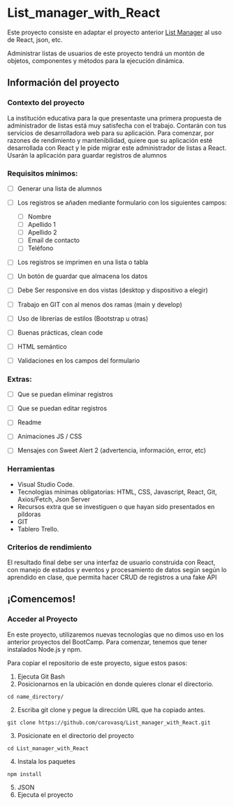 # List_manager_with_React
Este proyecto consiste en adaptar el proyecto anterior [List Manager](https://github.com/carovasq/List_manager "List Manager") al uso de React, json, etc.

Administrar listas de usuarios de este proyecto tendrá un montón de objetos, componentes y métodos para la ejecución dinámica.

## Información del proyecto
### Contexto del proyecto
La institución educativa para la que presentaste una primera propuesta de administrador de listas está muy satisfecha con el trabajo. Contarán con tus servicios de desarrolladora web para su aplicación. Para comenzar, por razones de rendimiento y mantenibilidad, quiere que su aplicación esté desarrollada con React y le pide migrar este administrador de listas a React. Usarán la aplicación para guardar registros de alumnos


### Requisitos mínimos:
- [ ] Generar una lista de alumnos
- [ ] Los registros se añaden mediante formulario con los siguientes campos:
  - [ ] Nombre
  - [ ] Apellido 1
  - [ ] Apellido 2
  - [ ] Email de contacto
  - [ ] Teléfono
- [ ] Los registros se imprimen en una lista o tabla
- [ ] Un botón de guardar que almacena los datos
- [ ] Debe Ser responsive en dos vistas (desktop y dispositivo a elegir)
- [ ] Trabajo en GIT con al menos dos ramas (main y develop)
- [ ] Uso de librerías de estilos (Bootstrap u otras)
- [ ] Buenas prácticas, clean code
- [ ] HTML semántico
- [ ] Validaciones en los campos del formulario


### Extras:
- [ ] Que se puedan eliminar registros
- [ ] Que se puedan editar registros
- [ ] Readme
- [ ] Animaciones JS / CSS
- [ ] Mensajes con Sweet Alert 2 (advertencia, información, error, etc)


### Herramientas
- Visual Studio Code.
- Tecnologías mínimas obligatorias: HTML, CSS, Javascript, React, Git, Axios/Fetch, Json Server
- Recursos extra que se investiguen o que hayan sido presentados en píldoras
- GIT
- Tablero Trello.


### Criterios de rendimiento
El resultado final debe ser una interfaz de usuario construida con React, con manejo de estados y eventos y procesamiento de datos según  según lo aprendido en clase, que permita hacer CRUD de registros a una fake API 


## ¡Comencemos!
### Acceder al Proyecto
En este proyecto, utilizaremos nuevas tecnologías que no dimos uso en los anterior proyectos del BootCamp. Para comenzar, tenemos que tener instalados Node.js y npm.

Para copiar el repositorio de este proyecto, sigue estos pasos:
1. Ejecuta Git Bash
2. Posicionarnos en la ubicación en donde quieres clonar el directorio.
```console
cd name_directory/
```

2. Escriba git clone y pegue la dirección URL que ha copiado antes.
```console
git clone https://github.com/carovasq/List_manager_with_React.git
```

3. Posicionate en el directorio del proyecto
```console
cd List_manager_with_React
```

4. Instala los paquetes
```console
npm install
```

5. JSON
6. Ejecuta el proyecto
